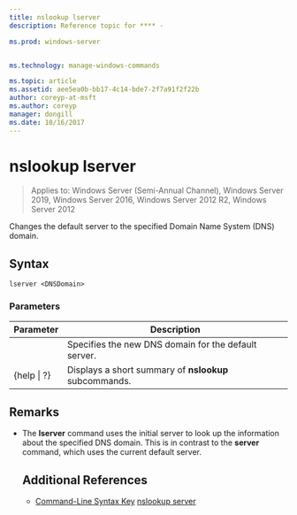 ```yaml
---
title: nslookup lserver
description: Reference topic for **** - 

ms.prod: windows-server


ms.technology: manage-windows-commands

ms.topic: article
ms.assetid: aee5ea0b-bb17-4c14-bde7-2f7a91f2f22b
author: coreyp-at-msft
ms.author: coreyp
manager: dongill
ms.date: 10/16/2017
---
```

# nslookup lserver

> Applies to: Windows Server (Semi-Annual Channel), Windows Server 2019, Windows Server 2016, Windows Server 2012 R2, Windows Server 2012

Changes the default server to the specified Domain Name System (DNS) domain.
## Syntax
```
lserver <DNSDomain> 
```
### Parameters

|    Parameter    |                      Description                      |
|-----------------|-------------------------------------------------------|
|   <DNSDomain>   | Specifies the new DNS domain for the default server.  |
| {help &#124; ?} | Displays a short summary of **nslookup** subcommands. |

## Remarks
- The **lserver** command uses the initial server to look up the information about the specified DNS domain. This is in contrast to the **server** command, which uses the current default server.
  ## Additional References
  - [Command-Line Syntax Key](command-line-syntax-key.md)
  [nslookup server](nslookup-server.md)
